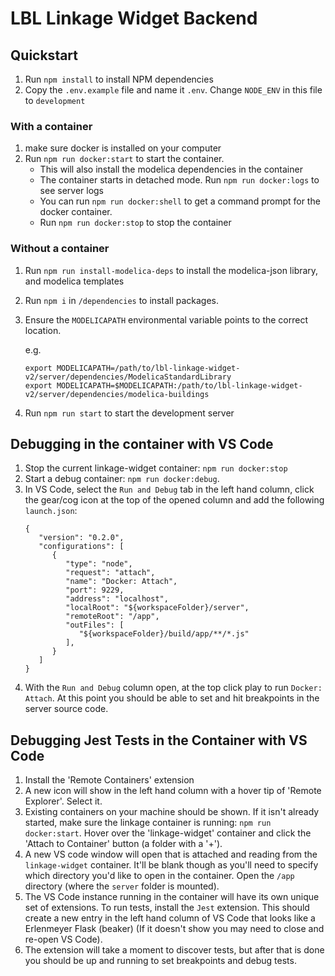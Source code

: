 # LBL Linkage Widget Backend

## Quickstart

1. Run `npm install` to install NPM dependencies
1. Copy the `.env.example` file and name it `.env`. Change `NODE_ENV` in this file to `development`

### With a container

1. make sure docker is installed on your computer
1. Run `npm run docker:start` to start the container.
   - This will also install the modelica dependencies in the container
   - The container starts in detached mode. Run `npm run docker:logs` to see server logs
   - You can run `npm run docker:shell` to get a command prompt for the docker container.
   - Run `npm run docker:stop` to stop the container

### Without a container

1. Run `npm run install-modelica-deps` to install the modelica-json library, and modelica templates
1. Run `npm i` in `/dependencies` to install packages.
1. Ensure the `MODELICAPATH` environmental variable points to the correct location.

   e.g.

   ```
   export MODELICAPATH=/path/to/lbl-linkage-widget-v2/server/dependencies/ModelicaStandardLibrary
   export MODELICAPATH=$MODELICAPATH:/path/to/lbl-linkage-widget-v2/server/dependencies/modelica-buildings
   ```

1. Run `npm run start` to start the development server

## Debugging in the container with VS Code

1. Stop the current linkage-widget container: `npm run docker:stop`
1. Start a debug container: `npm run docker:debug`.
1. In VS Code, select the `Run and Debug` tab in the left hand column, click the gear/cog icon at the top of the opened column and add the following `launch.json`:
   ```
   {
      "version": "0.2.0",
      "configurations": [
         {
            "type": "node",
            "request": "attach",
            "name": "Docker: Attach",
            "port": 9229,
            "address": "localhost",
            "localRoot": "${workspaceFolder}/server",
            "remoteRoot": "/app",
            "outFiles": [
               "${workspaceFolder}/build/app/**/*.js"
            ],
         }
      ]
   }
   ```
1. With the `Run and Debug` column open, at the top click play to run `Docker: Attach`. At this point you should be able to set and hit breakpoints in the server source code.

## Debugging Jest Tests in the Container with VS Code

1. Install the 'Remote Containers' extension
1. A new icon will show in the left hand column with a hover tip of 'Remote Explorer'. Select it.
1. Existing containers on your machine should be shown. If it isn't already started, make sure the linkage container is running: `npm run docker:start`. Hover over the 'linkage-widget' container and click the 'Attach to Container' button (a folder with a '+').
1. A new VS code window will open that is attached and reading from the `linkage-widget` container. It'll be blank though as you'll need to specify which directory you'd like to open in the container. Open the `/app` directory (where the `server` folder is mounted).
1. The VS Code instance running in the container will have its own unique set of extensions. To run tests, install the `Jest` extension. This should create a new entry in the left hand column of VS Code that looks like a Erlenmeyer Flask (beaker) (If it doesn't show you may need to close and re-open VS Code).
1. The extension will take a moment to discover tests, but after that is done you should be up and running to set breakpoints and debug tests.

